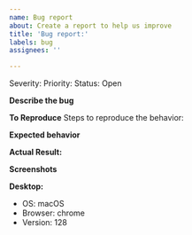 ```yaml
---
name: Bug report
about: Create a report to help us improve
title: 'Bug report:'
labels: bug
assignees: ''

---
```


Severity: 
Priority: 
Status: Open

**Describe the bug**


**To Reproduce**
Steps to reproduce the behavior:


**Expected behavior**


**Actual Result:**

**Screenshots**


**Desktop:**
 - OS: macOS
 - Browser: chrome
 - Version: 128
